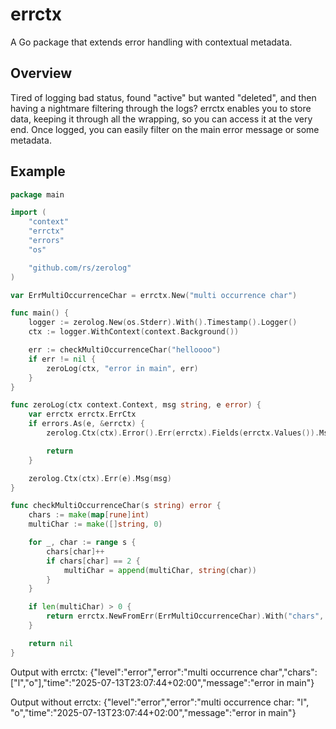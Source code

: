 # errctx

A Go package that extends error handling with contextual metadata.

## Overview

Tired of logging bad status, found "active" but wanted "deleted", and then having a nightmare filtering through the logs? errctx enables you to store data, keeping it through all the wrapping, so you can access it at the very end. Once logged, you can easily filter on the main error message or some metadata.

## Example

```Go
package main

import (
	"context"
	"errctx"
	"errors"
	"os"

	"github.com/rs/zerolog"
)

var ErrMultiOccurrenceChar = errctx.New("multi occurrence char")

func main() {
	logger := zerolog.New(os.Stderr).With().Timestamp().Logger()
	ctx := logger.WithContext(context.Background())

	err := checkMultiOccurrenceChar("helloooo")
	if err != nil {
		zeroLog(ctx, "error in main", err)
	}
}

func zeroLog(ctx context.Context, msg string, e error) {
	var errctx errctx.ErrCtx
	if errors.As(e, &errctx) {
		zerolog.Ctx(ctx).Error().Err(errctx).Fields(errctx.Values()).Msg(msg)

		return
	}

	zerolog.Ctx(ctx).Err(e).Msg(msg)
}

func checkMultiOccurrenceChar(s string) error {
	chars := make(map[rune]int)
	multiChar := make([]string, 0)

	for _, char := range s {
		chars[char]++
		if chars[char] == 2 {
			multiChar = append(multiChar, string(char))
		}
	}

	if len(multiChar) > 0 {
		return errctx.NewFromErr(ErrMultiOccurrenceChar).With("chars", multiChar)
	}

	return nil
}
```

Output with errctx:
{"level":"error","error":"multi occurrence char","chars":["l","o"],"time":"2025-07-13T23:07:44+02:00","message":"error in main"}

Output  without errctx:
{"level":"error","error":"multi occurrence char: \"l\", \"o\","time":"2025-07-13T23:07:44+02:00","message":"error in main"}
